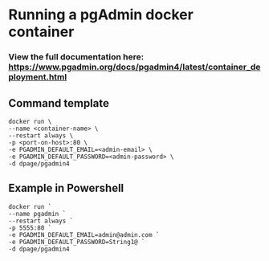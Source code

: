# Running a pgAdmin docker container

### View the full documentation here: https://www.pgadmin.org/docs/pgadmin4/latest/container_deployment.html

## Command template
```
docker run \
--name <container-name> \
--restart always \
-p <port-on-host>:80 \
-e PGADMIN_DEFAULT_EMAIL=<admin-email> \
-e PGADMIN_DEFAULT_PASSWORD=<admin-password> \
-d dpage/pgadmin4
```

## Example in Powershell
```
docker run `
--name pgadmin `
--restart always `
-p 5555:80 `
-e PGADMIN_DEFAULT_EMAIL=admin@admin.com `
-e PGADMIN_DEFAULT_PASSWORD=String1@ `
-d dpage/pgadmin4
```
